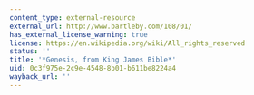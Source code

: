 ```yaml
---
content_type: external-resource
external_url: http://www.bartleby.com/108/01/
has_external_license_warning: true
license: https://en.wikipedia.org/wiki/All_rights_reserved
status: ''
title: '*Genesis, from King James Bible*'
uid: 0c3f975e-2c9e-4548-8b01-b611be8224a4
wayback_url: ''
---
```

